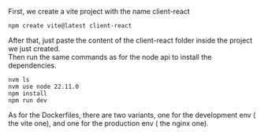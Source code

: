 First, we create a vite project with the name client-react

```
npm create vite@latest client-react
```
After that, just paste the content of the client-react folder inside the project we just created.</br>
Then run the same commands as for the node api to install the dependencies.

```
nvm ls
nvm use node 22.11.0
npm install
npm run dev
```
As for the Dockerfiles, there are two variants, one for the development env ( the vite one), and one for the production env ( the nginx one).
